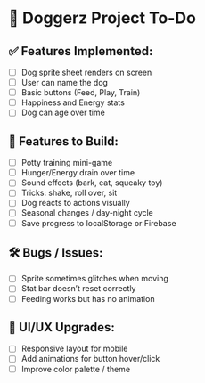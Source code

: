 # 🐾 Doggerz Project To-Do

## ✅ Features Implemented:
- [ ] Dog sprite sheet renders on screen
- [ ] User can name the dog
- [ ] Basic buttons (Feed, Play, Train)
- [ ] Happiness and Energy stats
- [ ] Dog can age over time

## 🧠 Features to Build:
- [ ] Potty training mini-game
- [ ] Hunger/Energy drain over time
- [ ] Sound effects (bark, eat, squeaky toy)
- [ ] Tricks: shake, roll over, sit
- [ ] Dog reacts to actions visually
- [ ] Seasonal changes / day-night cycle
- [ ] Save progress to localStorage or Firebase

## 🛠️ Bugs / Issues:
- [ ] Sprite sometimes glitches when moving
- [ ] Stat bar doesn’t reset correctly
- [ ] Feeding works but has no animation

## 🎨 UI/UX Upgrades:
- [ ] Responsive layout for mobile
- [ ] Add animations for button hover/click
- [ ] Improve color palette / theme
